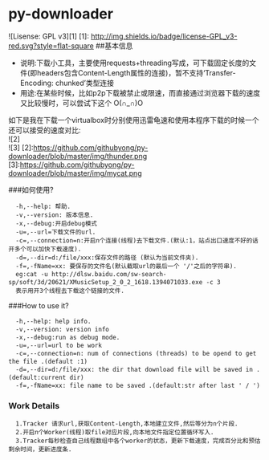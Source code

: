 # py-downloader

![Lisense: GPL v3][1]
[1]: http://img.shields.io/badge/license-GPL_v3-red.svg?style=flat-square
##基本信息
* 说明:下载小工具，主要使用requests+threading写成，可下载固定长度的文件(即headers包含Content-Length属性的连接)，暂不支持‘Transfer-Encoding: chunked’类型连接
* 用途:在某些时候，比如p2p下载被禁止或限速，而直接通过浏览器下载的速度又比较慢时，可以尝试下这个 O(∩_∩)O

如下是我在下载一个virtualbox时分别使用迅雷龟速和使用本程序下载的时候一个还可以接受的速度对比:<br>
![2]<br>
![3]
[2]:https://github.com/githubyong/py-downloader/blob/master/img/thunder.png
[3]:https://github.com/githubyong/py-downloader/blob/master/img/mycat.png

###如何使用?

      -h,--help: 帮助.
      -v,--version: 版本信息.
      -x,--debug:开启debug模式
      -u=,--url=下载文件的url.
      -c=,--connection=n:开启n个连接(线程)去下载文件.(默认:1，站点出口速度不好的话开多个可以加快下载速度).
      -d=,--dir=d:/file/xxx:保存文件的路径 (默认为当前文件夹).
      -f=,-fName=xx: 要保存的文件名(默认截取url的最后一个 '/'之后的字符串).
      eg:cat -u http://dlsw.baidu.com/sw-search-sp/soft/3d/20621/XMusicSetup_2_0_2_1618.1394071033.exe -c 3
      表示用开3个线程去下载这个链接的文件.

###How to use it?

      -h,--help: help info.
      -v,--version: version info
      -x,--debug:run as debug mode.
      -u=,--url=url to be work
      -c=,--connection=n: num of connections (threads) to be opend to get the file .(default :1)
      -d=,--dir=d:/file/xxx: the dir that download file will be saved in . (default:current dir)
      -f=,-fName=xx: file name to be saved .(default:str after last ' / ')

### Work Details
      1.Tracker 请求url,获取Content-Length,本地建立文件,然后等分为n个片段.
      2.开启n个Worker(线程)取file对应片段,向本地文件指定位置循环写入.
      3.Tracker每秒检查自己线程数组中各个worker的状态，更新下载速度，完成百分比和预估剩余时间，更新进度条.
